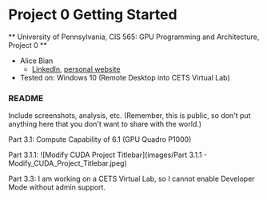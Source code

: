 Project 0 Getting Started
====================

** University of Pennsylvania, CIS 565: GPU Programming and Architecture, Project 0 **

* Alice Bian
  * [LinkedIn](www.linkedin.com/in/alice-bian), [personal website](https://www.alice-bian.com/portfolio)
* Tested on: Windows 10 (Remote Desktop into CETS Virtual Lab)

### README

Include screenshots, analysis, etc. (Remember, this is public, so don't put
anything here that you don't want to share with the world.)

Part 3.1: Compute Capability of 6.1 (GPU Quadro P1000)

Part 3.1.1:
![Modify CUDA Project Titlebar](images/Part 3.1.1 - Modify_CUDA_Project_Titlebar.jpeg)

Part 3.3: I am working on a CETS Virtual Lab, so I cannot enable Developer Mode without admin support.



